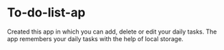 # To-do-list-ap
Created this app in which you can add, delete or edit your daily tasks. The app remembers your daily tasks with the help of local storage.
